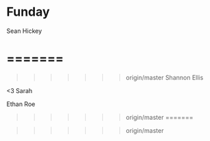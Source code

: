 # Funday


Sean Hickey

=======
=======

>>>>>>> origin/master
Shannon Ellis


<3 Sarah

Ethan Roe
>>>>>>> origin/master
=======

>>>>>>> origin/master
